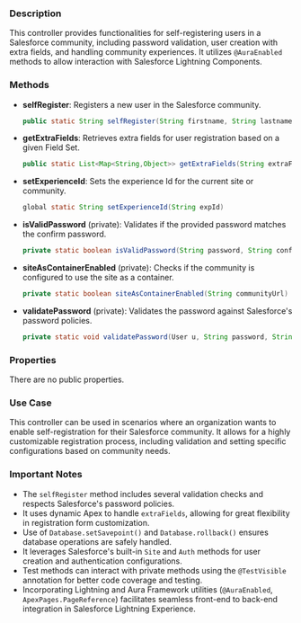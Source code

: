 ### Description
This controller provides functionalities for self-registering users in a Salesforce community, including password validation, user creation with extra fields, and handling community experiences. It utilizes `@AuraEnabled` methods to allow interaction with Salesforce Lightning Components.

### Methods

- **selfRegister**: Registers a new user in the Salesforce community.
  ```java
  public static String selfRegister(String firstname, String lastname, String email, String password, String confirmPassword, String accountId, String regConfirmUrl, String extraFields, String startUrl, Boolean includePassword)
  ```
- **getExtraFields**: Retrieves extra fields for user registration based on a given Field Set.
  ```java
  public static List<Map<String,Object>> getExtraFields(String extraFieldsFieldSet)
  ```
- **setExperienceId**: Sets the experience Id for the current site or community.
  ```java
  global static String setExperienceId(String expId)
  ```
- **isValidPassword** (private): Validates if the provided password matches the confirm password.
  ```java
  private static boolean isValidPassword(String password, String confirmPassword)
  ```
- **siteAsContainerEnabled** (private): Checks if the community is configured to use the site as a container.
  ```java
  private static boolean siteAsContainerEnabled(String communityUrl)
  ```
- **validatePassword** (private): Validates the password against Salesforce's password policies.
  ```java
  private static void validatePassword(User u, String password, String confirmPassword)
  ```

### Properties
There are no public properties.

### Use Case
This controller can be used in scenarios where an organization wants to enable self-registration for their Salesforce community. It allows for a highly customizable registration process, including validation and setting specific configurations based on community needs.

### Important Notes
- The `selfRegister` method includes several validation checks and respects Salesforce's password policies.
- It uses dynamic Apex to handle `extraFields`, allowing for great flexibility in registration form customization.
- Use of `Database.setSavepoint()` and `Database.rollback()` ensures database operations are safely handled.
- It leverages Salesforce's built-in `Site` and `Auth` methods for user creation and authentication configurations.
- Test methods can interact with private methods using the `@TestVisible` annotation for better code coverage and testing.
- Incorporating Lightning and Aura Framework utilities (`@AuraEnabled`, `ApexPages.PageReference`) facilitates seamless front-end to back-end integration in Salesforce Lightning Experience.
